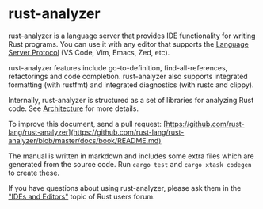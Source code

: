 # rust-analyzer

rust-analyzer is a language server that provides IDE functionality for
writing Rust programs. You can use it with any editor that supports
the [Language Server
Protocol](https://microsoft.github.io/language-server-protocol/) (VS
Code, Vim, Emacs, Zed, etc).

rust-analyzer features include go-to-definition, find-all-references,
refactorings and code completion. rust-analyzer also supports
integrated formatting (with rustfmt) and integrated diagnostics (with
rustc and clippy).

Internally, rust-analyzer is structured as a set of libraries for
analyzing Rust code. See
[Architecture](https://rust-analyzer.github.io/book/contributing/architecture.html)
for more details.

To improve this document, send a pull request:
[https://github.com/rust-lang/rust-analyzer](https://github.com/rust-lang/rust-analyzer/blob/master/docs/book/README.md)

The manual is written in markdown and includes
some extra files which are generated from the source code. Run
`cargo test` and `cargo xtask codegen` to create these.

If you have questions about using rust-analyzer, please ask them in the
["IDEs and Editors"](https://users.rust-lang.org/c/ide/14) topic of Rust
users forum.
